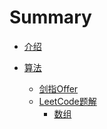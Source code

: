 # Summary

* [介绍](README.md)

* [算法](算法/README.md)
  * [剑指Offer](算法/剑指Offer题解/README.md)
    <!-- * [03.数组中重复的数字](算法/剑指Offer题解/03.数组中重复的数字.md)
    * [04.二维数组中的查找](算法/剑指Offer题解/04.二维数组中的查找.md)
    * [05.替换空格](算法/剑指Offer题解/05.替换空格.md) -->
  * [LeetCode题解](算法/LeetCode题解/README.md)
    * [数组](算法/LeetCode题解/01.数组.md)

